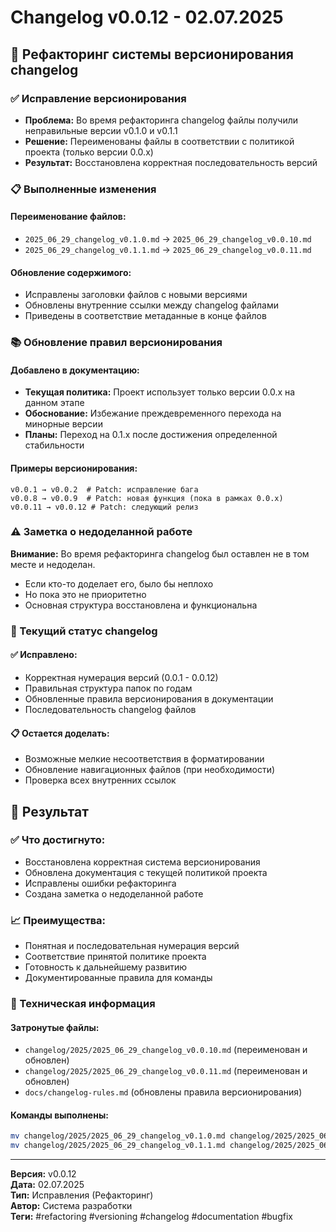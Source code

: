 # Changelog v0.0.12 - 02.07.2025

## 🔧 Рефакторинг системы версионирования changelog

### ✅ Исправление версионирования
- **Проблема:** Во время рефакторинга changelog файлы получили неправильные версии v0.1.0 и v0.1.1
- **Решение:** Переименованы файлы в соответствии с политикой проекта (только версии 0.0.x)
- **Результат:** Восстановлена корректная последовательность версий

### 📋 Выполненные изменения

#### Переименование файлов:
- `2025_06_29_changelog_v0.1.0.md` → `2025_06_29_changelog_v0.0.10.md`
- `2025_06_29_changelog_v0.1.1.md` → `2025_06_29_changelog_v0.0.11.md`

#### Обновление содержимого:
- Исправлены заголовки файлов с новыми версиями
- Обновлены внутренние ссылки между changelog файлами
- Приведены в соответствие метаданные в конце файлов

### 📚 Обновление правил версионирования

#### Добавлено в документацию:
- **Текущая политика:** Проект использует только версии 0.0.x на данном этапе
- **Обоснование:** Избежание преждевременного перехода на минорные версии
- **Планы:** Переход на 0.1.x после достижения определенной стабильности

#### Примеры версионирования:
```
v0.0.1 → v0.0.2  # Patch: исправление бага
v0.0.8 → v0.0.9  # Patch: новая функция (пока в рамках 0.0.x)
v0.0.11 → v0.0.12 # Patch: следующий релиз
```

### ⚠️ Заметка о недоделанной работе

**Внимание:** Во время рефакторинга changelog был оставлен не в том месте и недоделан. 

- Если кто-то доделает его, было бы неплохо
- Но пока это не приоритетно
- Основная структура восстановлена и функциональна

### 🔄 Текущий статус changelog

#### ✅ Исправлено:
- Корректная нумерация версий (0.0.1 - 0.0.12)
- Правильная структура папок по годам
- Обновленные правила версионирования в документации
- Последовательность changelog файлов

#### 📋 Остается доделать:
- Возможные мелкие несоответствия в форматировании
- Обновление навигационных файлов (при необходимости)
- Проверка всех внутренних ссылок

## 🎯 Результат

### ✅ Что достигнуто:
- Восстановлена корректная система версионирования
- Обновлена документация с текущей политикой проекта
- Исправлены ошибки рефакторинга
- Создана заметка о недоделанной работе

### 📈 Преимущества:
- Понятная и последовательная нумерация версий
- Соответствие принятой политике проекта
- Готовность к дальнейшему развитию
- Документированные правила для команды

### 🔧 Техническая информация

#### Затронутые файлы:
- `changelog/2025/2025_06_29_changelog_v0.0.10.md` (переименован и обновлен)
- `changelog/2025/2025_06_29_changelog_v0.0.11.md` (переименован и обновлен)
- `docs/changelog-rules.md` (обновлены правила версионирования)

#### Команды выполнены:
```bash
mv changelog/2025/2025_06_29_changelog_v0.1.0.md changelog/2025/2025_06_29_changelog_v0.0.10.md
mv changelog/2025/2025_06_29_changelog_v0.1.1.md changelog/2025/2025_06_29_changelog_v0.0.11.md
```

---

**Версия:** v0.0.12  
**Дата:** 02.07.2025  
**Тип:** Исправления (Рефакторинг)  
**Автор:** Система разработки  
**Теги:** #refactoring #versioning #changelog #documentation #bugfix
